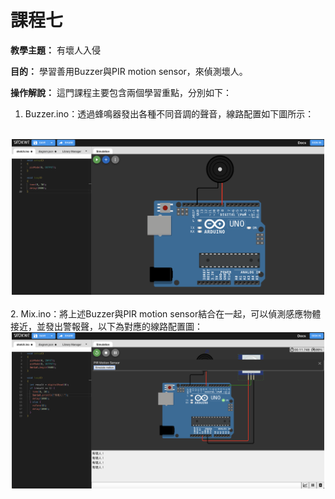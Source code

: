 # 課程七

**教學主題：** 有壞人入侵
	
**目的：** 學習善用Buzzer與PIR motion sensor，來偵測壞人。

**操作解說：** 這門課程主要包含兩個學習重點，分別如下：
1. Buzzer.ino：透過蜂鳴器發出各種不同音調的聲音，線路配置如下圖所示：
<br>
<div align="center">
	<img src="./Wokwi截圖1.png" alt="Editor" width="500">
</div>
<br>
2. Mix.ino：將上述Buzzer與PIR motion sensor結合在一起，可以偵測感應物體接近，並發出警報聲，以下為對應的線路配置圖：
<br>
<div align="center">
	<img src="./Wokwi截圖2.png" alt="Editor" width="500">
</div>
<br>

